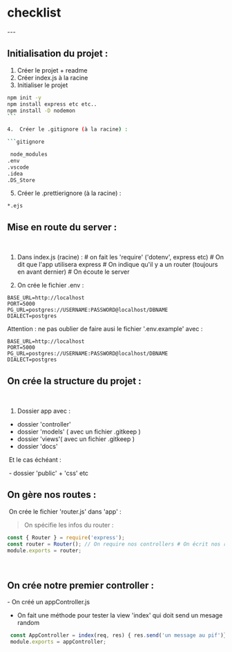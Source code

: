 # checklist

​---

## Initialisation du projet :

1.  Créer le projet + readme
    ​
2.  Créer index.js à la racine
    ​
3.  Initialiser le projet

````bash
npm init -y
npm install express etc etc..
npm install -D nodemon
```    ​

4.  Créer le .gitignore (à la racine) :

```gitignore

 node_modules
.env
.vscode
.idea
.DS_Store

````

5.  Créer le .prettierignore (à la racine) :

```prettierignore
*.ejs
```

## Mise en route du server :

​

1.  Dans index.js (racine) : # on fait les 'require' ('dotenv', express etc) # On dit que l'app utilisera express # On indique qu'il y a un router (toujours en avant dernier) # On écoute le server

2.  On crée le fichier .env :

```env
BASE_URL=http://localhost
PORT=5000
PG_URL=postgres://USERNAME:PASSWORD@localhost/DBNAME
DIALECT=postgres
```

Attention : ne pas oublier de faire ausi le fichier '.env.example' avec :

```env
BASE_URL=http://localhost
PORT=5000
PG_URL=postgres://USERNAME:PASSWORD@localhost/DBNAME
DIALECT=postgres
```

## On crée la structure du projet :

​

1.  Dossier app avec :

-   dossier 'controller'
-   dossier 'models' ( avec un fichier .gitkeep )
-   dossier 'views'( avec un fichier .gitkeep )
-   dossier 'docs'

​
Et le cas échéant :

​ - dossier 'public' + 'css' etc
​
​
​

## On gère nos routes :

​
On crée le fichier 'router.js' dans 'app' :

> On spécifie les infos du router :

```js
const { Router } = require('express');
const router = Router(); // On require nos controllers # On écrit nos routes # on oublie pas d'exporter le router à la dernière ligne
module.exports = router;
```

​
​

## On crée notre premier controller :

​- On créé un appController.js

-   On fait une méthode pour tester la view 'index' qui doit send un mesage random

```js
 const AppController = index(req, res) { res.send('un message au pif')} // On oublie pas d'exporter le controller
 module.exports = appController;
```
